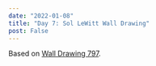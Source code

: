 ```yaml
---
date: "2022-01-08"
title: "Day 7: Sol LeWitt Wall Drawing"
post: False
---
```


<div>
    <canvas id="wall__canvas" width=600 height=600 style="margin-left: 25px" >
</div>

<p class="caption">Based on <a href="https://massmoca.org/event/walldrawing797/">Wall Drawing 797</a>.</p>

<script>
    const width=600;
    const height=600;
    
    const initial_line = (ctx) => {
        ctx.strokeStyle='rgb(0,0,0)';
        let line = [];
        let x=0, y=Math.random()*5+2;

        ctx.beginPath();
        ctx.moveTo(x,y);
        line.push({x,y});
        
        while (x<width) {
            x += 5 + 5*Math.random();
            y += 5 * (Math.random()-0.5);
            y = Math.max(y,10);
            
            ctx.lineTo(x,y);
            line.push({x,y});
        }

        ctx.stroke();
        return line;
    };
    const draft2 = (ctx, prev) => {
        ctx.strokeStyle='rgb(255,0,0)';
        let line = [];

        let x = prev[0].x;
        let y = prev[0].y+3;
        ctx.beginPath();
        ctx.moveTo(x,y);
        line.push({x,y});

        for (let i=1; i<prev.length; ++i) {
            const p2 = prev[i], p1 = prev[i-1];
            
            x += (p2.x-p1.x)*(Math.random()/4 + 6/4);
            x = Math.max(x, p2.x-10);
            x = Math.min(x, p2.x+1);

            y = p2.y + 3 + 3*(Math.random()-0.75);

            ctx.lineTo(x,y);
            line.push({x,y});
        }

        ctx.stroke();
        return line;
    };
    const draft3 = (ctx, prev) => {
        ctx.strokeStyle='#fbf108';
        let line = [];

        let x = prev[0].x;
        let y = prev[0].y+5;
        ctx.beginPath();
        ctx.moveTo(x,y);
        line.push({x,y});

        for (let i=1; i<prev.length; ++i) {
            const p2 = prev[i], p1 = prev[i-1];
            
            x += (p2.x-p1.x);
            y = p2.y+2+5*Math.random();

            ctx.lineTo(x,y);
            line.push({x,y});
        }

        ctx.stroke();
        return line;
    };
    const draft4 = (ctx, prev) => {
        ctx.strokeStyle='rgb(0,0,255)';
        let line = [];

        let x = prev[0].x;
        let y = prev[0].y+5;
        ctx.beginPath();
        ctx.moveTo(x,y);
        line.push({x,y});

        for (let i=1; i<prev.length; ++i) {
            const p2 = prev[i], p1 = prev[i-1];
            
            x += (p2.x-p1.x);
            y += (p2.y-p1.y);

            ctx.lineTo(x,y);
            line.push({x,y});
        }

        ctx.stroke();
        return line;
    };

    const ctx = document.getElementById("wall__canvas").getContext("2d");
    ctx.clearRect(0,0,width,height);
    ctx.fillStyle='rgb(255,255,255)';
    ctx.fillRect(0,0,width,height);

    ctx.lineWidth = 10;

    let line = initial_line(ctx);
    
    while (Math.min(...line.map(l => l.y)) < height+10) {
        line = draft2(ctx, line);
        line = draft3(ctx, line);
        line = draft4(ctx, line);
    }
</script>
